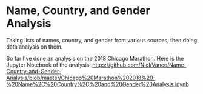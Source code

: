 # Name, Country, and Gender Analysis
Taking lists of names, country, and gender from various sources, then doing data analysis on them.

So far I've done an analysis on the 2018 Chicago Marathon. Here is the Jupyter Notebook of the analysis: https://github.com/NickVance/Name-Country-and-Gender-Analysis/blob/master/Chicago%20Marathon%202018%20-%20Name%2C%20Country%2C%20and%20Gender%20Analysis.ipynb
